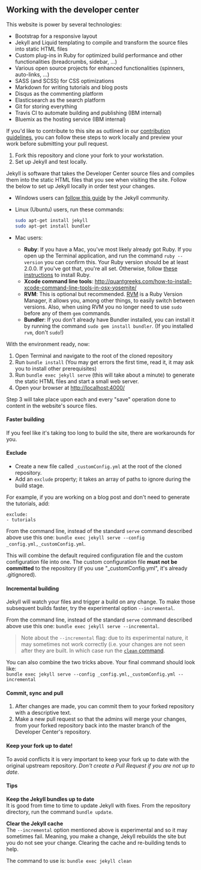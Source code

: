 ## Working with the developer center
This website is power by several technologies: 

* Bootstrap for a responsive layout
* Jekyll and Liquid templating to compile and transform the source files into static HTML files
* Custom plug-ins in Ruby for optimized build performance and other functionalities (breadcrumbs, sidebar, ...)
* Various open source projects for enhanced functionalities (spinners, auto-links, ...)
* SASS (and SCSS) for CSS optimizations
* Markdown for writing tutorials and blog posts
* Disqus as the commenting platform
* Elasticsearch as the search platform
* Git for storing everything
* Travis CI to automate building and publishing (IBM internal)
* Bluemix as the hosting service (IBM internal)

If you'd like to contribute to this site as outlined in our [contribution guidelines](contribution.md), you can follow these steps to work locally and preview your work before submitting your pull request.

1. Fork this repository and clone your fork to your workstation.
2. Set up Jekyll and test locally.

  Jekyll is software that takes the Developer Center source files and compiles them into the static HTML files that you see when visiting the site. Follow the below to set up Jekyll locally in order test your changes.
  
  * Windows users can [follow this guide](https://jekyllrb.com/docs/windows/) by the Jekyll community.
  * Linux (Ubuntu) users, run these commands:

    ```bash
    sudo apt-get install jekyll
    sudo apt-get install bundler
    ```

  * Mac users:
    - **Ruby**: If you have a Mac, you've most likely already got Ruby. If you open up the Terminal application, and run the command `ruby --version` you can confirm this. Your Ruby version should be at least 2.0.0. If you've got that, you're all set. Otherwise, follow [these instructions](https://www.ruby-lang.org/en/downloads/) to install Ruby.
    - **Xcode command line tools**: http://quantgreeks.com/how-to-install-xcode-command-line-tools-in-osx-yosemite/
    - **RVM**: This is optional but recommended. [RVM](https://rvm.io/) is a Ruby Version Manager, it allows you, among other things, to easily switch between versions. Also, when using RVM you no longer need to use `sudo` before any of them `gem` commands.
    - **Bundler**: If you don't already have Bundler installed, you can install it by running the command `sudo gem install bundler`.  (If you installed `rvm`, don't `sudo`!)

With the environment ready, now:

1. Open Terminal and navigate to the root of the cloned repository
2. Run `bundle install` (You may get errors the first time, read it, it may ask you to install other prerequisites)
3. Run `bundle exec jekyll serve` (this will take about a minute) to generate the static HTML files and start a small web server.
4. Open your browser at [http://localhost:4000/](http://localhost:4000/)

Step 3 will take place upon each and every "save" operation done to content in the website's source files.

#### Faster building
If you feel like it's taking too long to build the site, there are workarounds for you.

#### Exclude

- Create a new file called `_customConfig.yml` at the root of the cloned repository.
- Add an `exclude` property; it takes an array of paths to ignore during the build stage.  

For example, if you are working on a blog post and don't need to generate the tutorials, add:

```
exclude:
- tutorials
```

From the command line, instead of the standard `serve` command described above use this one: `bundle exec jekyll serve --config _config.yml,_customConfig.yml`.

This will combine the default required configuration file and the custom configuration file into one. The custom configuration file **must not be committed** to the repository (if you use "_customConfig.yml", it's already .gitignored).

#### Incremental building
Jekyll will watch your files and trigger a build on any change. To make those subsequent builds faster, try the experimental option `--incremental`.

From the command line, instead of the standard `serve` command described above use this one: `bundle exec jekyll serve --incremental`.

> Note about the `--incremental` flag: due to its experimental nature, it may sometimes not work correctly (i.e. your changes are not seen after they are built. In which case run the [`clean` command](#tips).

You can also combine the two tricks above. Your final command should look like:  
`bundle exec jekyll serve --config _config.yml,_customConfig.yml --incremental`

#### Commit, sync and pull

1. After changes are made, you can commit them to your forked repository with a descriptive text.  
2. Make a new pull request so that the admins will merge your changes, from your forked repository back into the master branch of the Developer Center's repository.  

#### Keep your fork up to date!
To avoid conflicts it is very important to keep your fork up to date with the original upstream repository. _Don't create a Pull Request if you are not up to date_.

#### Tips

**Keep the Jekyll bundles up to date**  
It is good from time to time to update Jekyll with fixes. From the repository directory, run the command `bundle update`.

**Clear the Jekyll cache**  
The `--incremental` option mentioned above is experimental and so it may sometimes fail. Meaning, you make a change, Jekyll rebuilds the site but you do not see your change. Clearing the cache and re-building tends to help.

The command to use is: `bundle exec jekyll clean`

